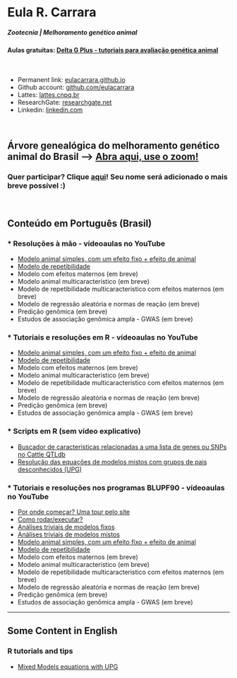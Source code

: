 # Eula R. Carrara  

##### Zootecnia | Melhoramento genético animal  

#### Aulas gratuitas: [Delta G Plus - tutoriais para avaliação genética animal](https://www.youtube.com/@deltagplus)

<br>

- Permanent link: [eulacarrara.github.io](https://eulacarrara.github.io)  
- Github account: [github.com/eulacarrara](https://github.com/eulacarrara/)  
- Lattes: [lattes.cnpq.br](http://lattes.cnpq.br/5199216087123978)  
- ResearchGate: [researchgate.net](http://www.researchgate.net/profile/Eula-Carrara)  
- Linkedin: [linkedin.com](https://www.linkedin.com/in/eulacarrara/)
  
<br>

## Árvore genealógica do melhoramento genético animal do Brasil --> [Abra aqui, use o zoom!](arvore_v1.pdf)  

### Quer participar? Clique [aqui](https://forms.gle/YAnxUa829t64c2KJ6)! Seu nome será adicionado o mais breve possível :)  
  
<br>
  
## Conteúdo em Português (Brasil)  

### * Resoluções à mão - vídeoaulas no YouTube
- [Modelo animal simples, com um efeito fixo + efeito de animal](https://www.youtube.com/watch?v=-pzh1s1-AqA)
- [Modelo de repetibilidade](https://www.youtube.com/watch?v=6607tWscA94)
- Modelo com efeitos maternos (em breve)
- Modelo animal multicaracteristico (em breve)
- Modelo de repetibilidade multicaracteristico com efeitos maternos (em breve)
- Modelo de regressão aleatória e normas de reação (em breve)
- Predição genômica (em breve)
- Estudos de associação genômica ampla - GWAS (em breve)  
  
### * Tutoriais e resoluções em R - vídeoaulas no YouTube
- [Modelo animal simples, com um efeito fixo + efeito de animal](https://www.youtube.com/watch?v=dQatiIB9jL4)
- [Modelo de repetibilidade](https://www.youtube.com/watch?v=62c08hO4Bt4)
- Modelo com efeitos maternos (em breve)
- Modelo animal multicaracteristico (em breve)
- Modelo de repetibilidade multicaracteristico com efeitos maternos (em breve)
- Modelo de regressão aleatória e normas de reação (em breve)
- Predição genômica (em breve)
- Estudos de associação genômica ampla - GWAS (em breve)  

### * Scripts em R (sem vídeo explicativo)
- [Buscador de características relacionadas a uma lista de genes ou SNPs no Cattle QTLdb](QTLdb_completo.html)
- [Resolução das equações de modelos mistos com grupos de pais desconhecidos (UPG)](MME_UPG.html)
  
### * Tutoriais e resoluções nos programas BLUPF90 - vídeoaulas no YouTube
- [Por onde começar? Uma tour pelo site](https://www.youtube.com/watch?v=ypVWmCrXcSU)
- [Como rodar/executar?](https://www.youtube.com/watch?v=dw7axvZJ-Nw)
- [Análises triviais de modelos fixos](https://www.youtube.com/watch?v=wKRbDOGsdVM)
- [Análises triviais de modelos mistos](https://www.youtube.com/watch?v=wHdE-2cEwow)
- [Modelo animal simples, com um efeito fixo + efeito de animal](https://www.youtube.com/watch?v=O9TDhq9p-Cg)
- [Modelo de repetibilidade](https://www.youtube.com/watch?v=ByYlVy75d7A)
- Modelo com efeitos maternos (em breve)
- Modelo animal multicaracteristico (em breve)
- Modelo de repetibilidade multicaracteristico com efeitos maternos (em breve)
- Modelo de regressão aleatória e normas de reação (em breve)
- Predição genômica (em breve)
- Estudos de associação genômica ampla - GWAS (em breve)
  
---  
  
## Some Content in English  
  
### R tutorials and tips  
- [Mixed Models equations with UPG](MME_UPG_EN.html)  


<br><br>
